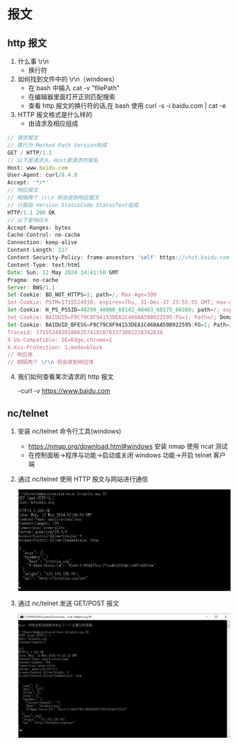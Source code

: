 # 报文

## http 报文

1. 什么事 \r\n
   - 换行符
2. 如何找到文件中的 \r\n（windows）
   - 在 bash 中输入 cat -v "filePath"
   - 在编辑器里面打开正则匹配搜索
   - 查看 http 报文的换行符的话,在 bash 使用 curl -s -i baidu.com | cat -e
3. HTTP 报文格式是什么样的
   - 由请求及相应组成

```javascript
// 请求报文
// 首行为 Method Path Version构成
GET / HTTP/1.1
// 以下是请求头，Host是请求的域名
Host: www.baidu.com
User-Agent: curl/8.4.0
Accept: '*/*'
// 响应报文
// 相隔两个 \r\n 将会收到响应报文
// 行首由 Version StatusCode StatusText组成
HTTP/1.1 200 OK
// 以下是响应头
Accept-Ranges: bytes
Cache-Control: no-cache
Connection: keep-alive
Content-Length: 227
Content-Security-Policy: frame-ancestors 'self' https://chat.baidu.com http://mirror-chat.baidu.com https://fj-chat.baidu.com https://hba-chat.baidu.com https://hbe-chat.baidu.com https://njjs-chat.baidu.com https://nj-chat.baidu.com https://hna-chat.baidu.com https://hnb-chat.baidu.com http://debug.baidu-int.com;
Content-Type: text/html
Date: Sun, 12 May 2024 14:41:50 GMT
Pragma: no-cache
Server: BWS/1.1
Set-Cookie: BD_NOT_HTTPS=1; path=/; Max-Age=300
Set-Cookie: PSTM=1715524910; expires=Thu, 31-Dec-37 23:55:55 GMT; max-age=2147483647; path=/; domain=.baidu.com
Set-Cookie: H_PS_PSSID=40299_40080_60142_40463_60175_60269; path=/; expires=Mon, 12-May-25 14:41:50 GMT; domain=.baidu.com
Set-Cookie: BAIDUID=F9C79C8F94153DEA1C460AA59B922595:FG=1; Path=/; Domain=baidu.com; Max-Age=31536000
Set-Cookie: BAIDUID_BFESS=F9C79C8F94153DEA1C460AA59B922595:FG=1; Path=/; Domain=baidu.com; Max-Age=31536000; Secure; SameSite=None
Traceid: 1715524910186625741810703373082228342634
X-Ua-Compatible: IE=Edge,chrome=1
X-Xss-Protection: 1;mode=block
// 响应体
// 相隔两个 \r\n 将会收到响应体
```

4. 我们如何查看某次请求的 http 报文

   -curl -v https://www.baidu.com

## nc/telnet

1. 安装 nc/telnet 命令行工具(windows)
   - https://nmap.org/download.html#windows 安装 nmap 使用 ncat 测试
   - 在控制面板->程序与功能->启动或关闭 windows 功能->开启 telnet 客户端
1. 通过 nc/telnet 使用 HTTP 报文与网站进行通信

   ![nc-get](nc-get.png)

1. 通过 nc/telnet 发送 GET/POST 报文

   ![nc-post](nc-post.png)
